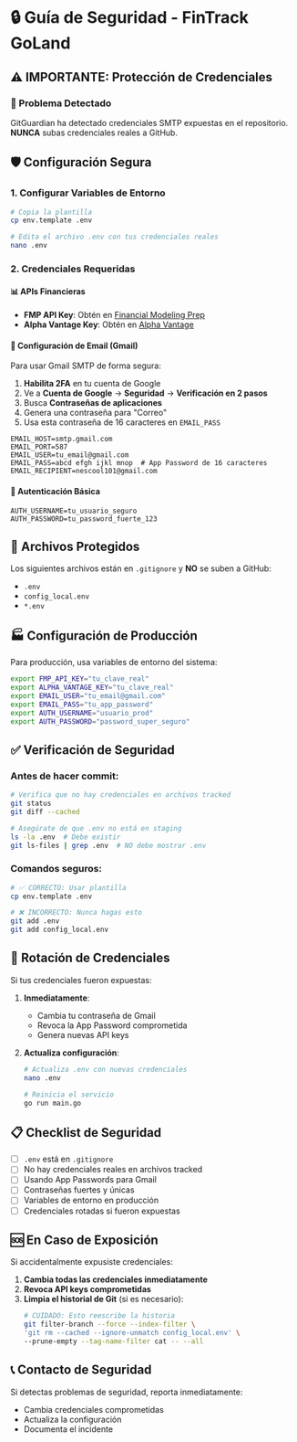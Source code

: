 # 🔒 Guía de Seguridad - FinTrack GoLand

## ⚠️ IMPORTANTE: Protección de Credenciales

### 🚨 Problema Detectado
GitGuardian ha detectado credenciales SMTP expuestas en el repositorio. **NUNCA** subas credenciales reales a GitHub.

## 🛡️ Configuración Segura

### 1. Configurar Variables de Entorno

```bash
# Copia la plantilla
cp env.template .env

# Edita el archivo .env con tus credenciales reales
nano .env
```

### 2. Credenciales Requeridas

#### 📊 APIs Financieras
- **FMP API Key**: Obtén en [Financial Modeling Prep](https://financialmodelingprep.com/developer/docs)
- **Alpha Vantage Key**: Obtén en [Alpha Vantage](https://www.alphavantage.co/support/#api-key)

#### 📧 Configuración de Email (Gmail)
Para usar Gmail SMTP de forma segura:

1. **Habilita 2FA** en tu cuenta de Google
2. Ve a **Cuenta de Google** → **Seguridad** → **Verificación en 2 pasos**
3. Busca **Contraseñas de aplicaciones**
4. Genera una contraseña para "Correo"
5. Usa esta contraseña de 16 caracteres en `EMAIL_PASS`

```env
EMAIL_HOST=smtp.gmail.com
EMAIL_PORT=587
EMAIL_USER=tu_email@gmail.com
EMAIL_PASS=abcd efgh ijkl mnop  # App Password de 16 caracteres
EMAIL_RECIPIENT=nescool101@gmail.com
```

#### 🔐 Autenticación Básica
```env
AUTH_USERNAME=tu_usuario_seguro
AUTH_PASSWORD=tu_password_fuerte_123
```

## 🚫 Archivos Protegidos

Los siguientes archivos están en `.gitignore` y **NO** se suben a GitHub:
- `.env`
- `config_local.env`
- `*.env`

## 🏭 Configuración de Producción

Para producción, usa variables de entorno del sistema:

```bash
export FMP_API_KEY="tu_clave_real"
export ALPHA_VANTAGE_KEY="tu_clave_real"
export EMAIL_USER="tu_email@gmail.com"
export EMAIL_PASS="tu_app_password"
export AUTH_USERNAME="usuario_prod"
export AUTH_PASSWORD="password_super_seguro"
```

## ✅ Verificación de Seguridad

### Antes de hacer commit:
```bash
# Verifica que no hay credenciales en archivos tracked
git status
git diff --cached

# Asegúrate de que .env no está en staging
ls -la .env  # Debe existir
git ls-files | grep .env  # NO debe mostrar .env
```

### Comandos seguros:
```bash
# ✅ CORRECTO: Usar plantilla
cp env.template .env

# ❌ INCORRECTO: Nunca hagas esto
git add .env
git add config_local.env
```

## 🔄 Rotación de Credenciales

Si tus credenciales fueron expuestas:

1. **Inmediatamente**:
   - Cambia tu contraseña de Gmail
   - Revoca la App Password comprometida
   - Genera nuevas API keys

2. **Actualiza configuración**:
   ```bash
   # Actualiza .env con nuevas credenciales
   nano .env
   
   # Reinicia el servicio
   go run main.go
   ```

## 📋 Checklist de Seguridad

- [ ] `.env` está en `.gitignore`
- [ ] No hay credenciales reales en archivos tracked
- [ ] Usando App Passwords para Gmail
- [ ] Contraseñas fuertes y únicas
- [ ] Variables de entorno en producción
- [ ] Credenciales rotadas si fueron expuestas

## 🆘 En Caso de Exposición

Si accidentalmente expusiste credenciales:

1. **Cambia todas las credenciales inmediatamente**
2. **Revoca API keys comprometidas**
3. **Limpia el historial de Git** (si es necesario):
   ```bash
   # CUIDADO: Esto reescribe la historia
   git filter-branch --force --index-filter \
   'git rm --cached --ignore-unmatch config_local.env' \
   --prune-empty --tag-name-filter cat -- --all
   ```

## 📞 Contacto de Seguridad

Si detectas problemas de seguridad, reporta inmediatamente:
- Cambia credenciales comprometidas
- Actualiza la configuración
- Documenta el incidente 